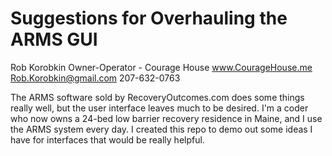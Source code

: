 # Suggestions for Overhauling the ARMS GUI

Rob Korobkin
Owner-Operator - Courage House
www.CourageHouse.me
Rob.Korobkin@gmail.com
207-632-0763


The ARMS software sold by RecoveryOutcomes.com does some things really well, but the user interface leaves much to be desired. I'm a coder who now owns a 24-bed low barrier recovery residence in Maine, and I use the ARMS system every day. I created this repo to demo out some ideas I have for interfaces that would be really helpful. 
